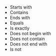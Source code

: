 <!-- markdownlint-disable-file MD041 -->
* Starts with
* Contains
* Ends with
* Equals
* Is exactly
* Does not begin with
* Does not contain
* Does not end with
* Is not

